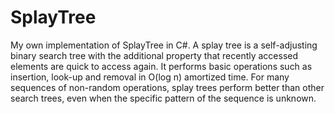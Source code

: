 # SplayTree
My own implementation of SplayTree in C#. A splay tree is a self-adjusting binary search tree with the additional property that recently accessed elements are quick to access again. It performs basic operations such as insertion, look-up and removal in O(log n) amortized time. For many sequences of non-random operations, splay trees perform better than other search trees, even when the specific pattern of the sequence is unknown. 
